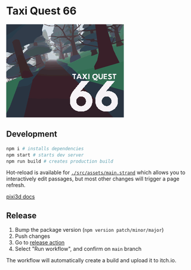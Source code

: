 # Taxi Quest 66

![animated cover](./promo/cover.gif)

## Development

```sh
npm i # installs dependencies
npm start # starts dev server
npm run build # creates production build
```

Hot-reload is available for [`./src/assets/main.strand`](./src/assets/main.strand) which allows you to interactively edit passages, but most other changes will trigger a page refresh.

[pixi3d docs](https://api.pixi3d.org/index.html)

## Release

1. Bump the package version (`npm version patch/minor/major`)
2. Push changes
3. Go to [release action](https://github.com/SweetheartSquad/GameOff2023/actions/workflows/release.yml)
4. Select "Run workflow", and confirm on `main` branch

The workflow will automatically create a build and upload it to itch.io.
